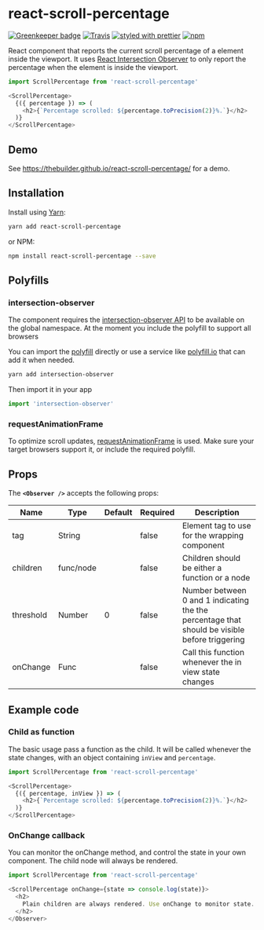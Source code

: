 # react-scroll-percentage
[![Greenkeeper badge](https://badges.greenkeeper.io/thebuilder/react-scroll-percentage.svg)](https://greenkeeper.io/)
[![Travis](https://travis-ci.org/thebuilder/react-scroll-percentage.svg?branch=master)](https://travis-ci.org/thebuilder/react-scroll-percentage)
[![styled with prettier](https://img.shields.io/badge/styled_with-prettier-ff69b4.svg)](https://github.com/prettier/prettier)
[![npm](https://img.shields.io/npm/v/react-scroll-percentage.svg)](https://www.npmjs.com/package/react-scroll-percentage)

React component that reports the current scroll percentage of a element inside the viewport.
It uses [React Intersection Observer](https://github.com/thebuilder/react-intersection-observer) to only report the percentage when the element is inside the viewport.

```js
import ScrollPercentage from 'react-scroll-percentage'

<ScrollPercentage>
  {({ percentage }) => (
    <h2>{`Percentage scrolled: ${percentage.toPrecision(2)}%.`}</h2>
  )}
</ScrollPercentage>
```

## Demo
See https://thebuilder.github.io/react-scroll-percentage/ for a demo.

## Installation

Install using [Yarn](https://yarnpkg.com):
```sh
yarn add react-scroll-percentage
```

or NPM:
```sh
npm install react-scroll-percentage --save
```
## Polyfills 

### intersection-observer
The component requires the [intersection-observer API](https://developer.mozilla.org/en-US/docs/Web/API/Intersection_Observer_API) to be available on the global namespace. At the moment you include the polyfill to support all browsers

You can import the [polyfill](https://yarnpkg.com/en/package/intersection-observer) directly or use a service like [polyfill.io](https://polyfill.io/v2/docs/) that can add it when needed.

```sh
yarn add intersection-observer
```

Then import it in your app

```js
import 'intersection-observer'
```

### requestAnimationFrame
To optimize scroll updates, [requestAnimationFrame](https://developer.mozilla.org/en-US/docs/Web/API/window/requestAnimationFrame) is used. Make sure your target browsers support it, or include the required polyfill.

## Props
The **`<Observer />`** accepts the following props:

| Name             | Type      | Default           | Required | Description                                           |
| ---------------- | --------- | ----------------- | -------- | ----------------------------------------------------- |
| tag              | String    |                   | false    | Element tag to use for the wrapping component         |
| children         | func/node |                   | false    | Children should be either a function or a node        |
| threshold        | Number    | 0                 | false    | Number between 0 and 1 indicating the the percentage that should be visible before triggering  |
| onChange         | Func      |                   | false    | Call this function whenever the in view state changes |

## Example code

### Child as function
The basic usage pass a function as the child. It will be called whenever the state changes, with an object containing `inView` and `percentage`.

```js
import ScrollPercentage from 'react-scroll-percentage'

<ScrollPercentage>
  {({ percentage, inView }) => (
    <h2>{`Percentage scrolled: ${percentage.toPrecision(2)}%.`}</h2>
  )}
</ScrollPercentage>
```


### OnChange callback
You can monitor the onChange method, and control the state in your own component.
The child node will always be rendered.

```js
import ScrollPercentage from 'react-scroll-percentage'

<ScrollPercentage onChange={state => console.log(state)}>
  <h2>
    Plain children are always rendered. Use onChange to monitor state.
  </h2>
</Observer>
```
